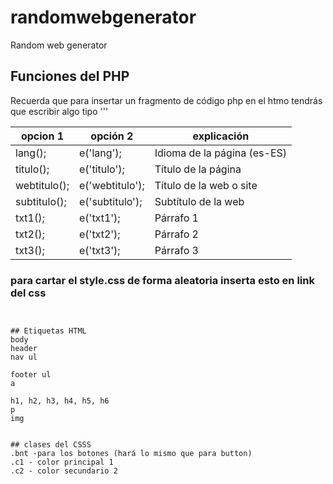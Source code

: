 # randomwebgenerator
Random web generator


## Funciones del PHP
Recuerda que para insertar un fragmento de código php en el htmo tendrás que escribir algo tipo 
''' <? e('lang ')?>

| opcion 1      | opción 2          |   explicación                 |
|---------------|-------------------|-------------------------------|
|lang();        |  e('lang');       |   Idioma de la página (es-ES) |
|titulo();      |  e('titulo');     |   Título de la página         |
|webtitulo();   |  e('webtitulo');  |   Título de la web o site     |
|subtitulo();   |  e('subtitulo');  |   Subtítulo de la web         |
|txt1();        |  e('txt1');       |   Párrafo 1                   |
|txt2();        |  e('txt2');       |   Párrafo 2                   |
|txt3();        |  e('txt3');       |   Párrafo 3                   |


### para cartar el style.css de forma aleatoria inserta esto en link del css

````<? insertar('style');?>


## Etiquetas HTML
body
header
nav ul

footer ul
a

h1, h2, h3, h4, h5, h6
p
img


## clases del CSSS
.bnt -para los botones (hará lo mismo que para button)
.c1 - color principal 1
.c2 - color secundario 2
